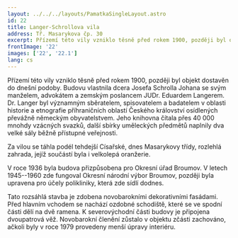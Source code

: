```yaml
---
layout: ../../../layouts/PamatkaSingleLayout.astro
id: 22
title: Langer-Schrollova vila
address: Tř. Masarykova čp. 30
excerpt: Přízemí této vily vzniklo těsně před rokem 1900, později byl objekt dostavěn do dnešní podoby. Budovu vlastnila dcera Josefa Schrolla Johana se svým manželem, advokátem a zemským poslancem JUDr. Eduardem Langerem. Dr. Langer byl významným sběratelem, spisovatelem a badatelem v oblasti historie a etnografie příhraničních oblastí Českého království osídlených převážně německým obyvatelstvem.
frontImage: '22'
images: ['22', '22.1']
lang: cs
---
```

Přízemí této vily vzniklo těsně před rokem 1900, později byl objekt dostavěn do dnešní podoby. Budovu vlastnila dcera Josefa Schrolla Johana se svým manželem, advokátem a zemským poslancem JUDr. Eduardem Langerem. Dr. Langer byl významným sběratelem, spisovatelem a badatelem v oblasti historie a etnografie příhraničních oblastí Českého království osídlených převážně německým obyvatelstvem. Jeho knihovna čítala přes 40 000 mnohdy vzácných svazků, další sbírky uměleckých předmětů naplnily dva velké sály běžně přístupné veřejnosti.

Za vilou se táhla podél tehdejší Císařské, dnes Masarykovy třídy, rozlehlá zahrada, jejíž součástí byla i velkolepá oranžerie.

 V roce 1936 byla budova přizpůsobena pro Okresní úřad Broumov. V letech 1945--1960 zde fungoval Okresní národní výbor Broumov, později byla upravena pro účely polikliniky, která zde sídlí dodnes.

Tato rozsáhlá stavba je zdobena novobarokními dekorativními fasádami. Před hlavním vchodem se nachází ozdobné schodiště, které se ve spodní části dělí na dvě ramena. K severovýchodní části budovy je připojena dvoupatrová věž.  Novobarokní členění zůstalo v objektu zčásti zachováno, ačkoli byly v roce 1979 provedeny menší úpravy interiéru.


